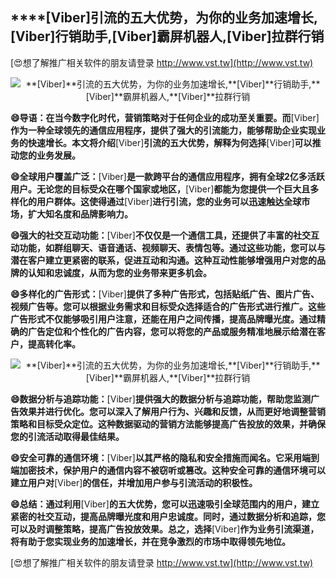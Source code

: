 ## ****[Viber]**引流的五大优势，为你的业务加速增长,**[Viber]**行销助手,**[Viber]**霸屏机器人,**[Viber]**拉群行销**

[😍想了解推广相关软件的朋友请登录 http://www.vst.tw](http://www.vst.tw)

 <center><img src="https://vst.tw/MP4/tuiguang/png/8.png" alt="**[Viber]**引流的五大优势，为你的业务加速增长,**[Viber]**行销助手,**[Viber]**霸屏机器人,**[Viber]**拉群行销"></center>

**😄导语：在当今数字化时代，营销策略对于任何企业的成功至关重要。而**[Viber]**作为一种全球领先的通信应用程序，提供了强大的引流能力，能够帮助企业实现业务的快速增长。本文将介绍**[Viber]**引流的五大优势，解释为何选择**[Viber]**可以推动您的业务发展。**

**😄全球用户覆盖广泛：**[Viber]**是一款跨平台的通信应用程序，拥有全球2亿多活跃用户。无论您的目标受众在哪个国家或地区，**[Viber]**都能为您提供一个巨大且多样化的用户群体。这使得通过**[Viber]**进行引流，您的业务可以迅速触达全球市场，扩大知名度和品牌影响力。**

**😄强大的社交互动功能：**[Viber]**不仅仅是一个通信工具，还提供了丰富的社交互动功能，如群组聊天、语音通话、视频聊天、表情包等。通过这些功能，您可以与潜在客户建立更紧密的联系，促进互动和沟通。这种互动性能够增强用户对您的品牌的认知和忠诚度，从而为您的业务带来更多机会。**

**😄多样化的广告形式：**[Viber]**提供了多种广告形式，包括贴纸广告、图片广告、视频广告等。您可以根据业务需求和目标受众选择适合的广告形式进行推广。这些广告形式不仅能够吸引用户注意，还能在用户之间传播，提高品牌曝光度。通过精确的广告定位和个性化的广告内容，您可以将您的产品或服务精准地展示给潜在客户，提高转化率。**

 <center><img src="https://vst.tw/MP4/tuiguang/png/8.png" alt="**[Viber]**引流的五大优势，为你的业务加速增长,**[Viber]**行销助手,**[Viber]**霸屏机器人,**[Viber]**拉群行销"></center>

**😄数据分析与追踪功能：**[Viber]**提供强大的数据分析与追踪功能，帮助您监测广告效果并进行优化。您可以深入了解用户行为、兴趣和反馈，从而更好地调整营销策略和目标受众定位。这种数据驱动的营销方法能够提高广告投放的效果，并确保您的引流活动取得最佳结果。**

**😄安全可靠的通信环境：**[Viber]**以其严格的隐私和安全措施而闻名。它采用端到端加密技术，保护用户的通信内容不被窃听或篡改。这种安全可靠的通信环境可以建立用户对**[Viber]**的信任，并增加用户参与引流活动的积极性。**

**😄总结：通过利用**[Viber]**的五大优势，您可以迅速吸引全球范围内的用户，建立紧密的社交互动，提高品牌曝光度和用户忠诚度。同时，通过数据分析和追踪，您可以及时调整策略，提高广告投放效果。总之，选择**[Viber]**作为业务引流渠道，将有助于您实现业务的加速增长，并在竞争激烈的市场中取得领先地位。**

[😍想了解推广相关软件的朋友请登录 http://www.vst.tw](http://www.vst.tw)



